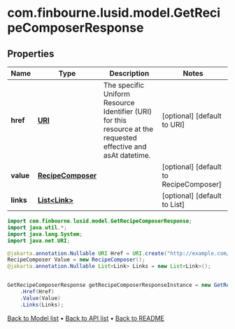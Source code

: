 # com.finbourne.lusid.model.GetRecipeComposerResponse

## Properties

Name | Type | Description | Notes
------------ | ------------- | ------------- | -------------
**href** | [**URI**](URI.md) | The specific Uniform Resource Identifier (URI) for this resource at the requested effective and asAt datetime. | [optional] [default to URI]
**value** | [**RecipeComposer**](RecipeComposer.md) |  | [optional] [default to RecipeComposer]
**links** | [**List&lt;Link&gt;**](Link.md) |  | [optional] [default to List<Link>]

```java
import com.finbourne.lusid.model.GetRecipeComposerResponse;
import java.util.*;
import java.lang.System;
import java.net.URI;

@jakarta.annotation.Nullable URI Href = URI.create("http://example.com/Href");
RecipeComposer Value = new RecipeComposer();
@jakarta.annotation.Nullable List<Link> Links = new List<Link>();


GetRecipeComposerResponse getRecipeComposerResponseInstance = new GetRecipeComposerResponse()
    .Href(Href)
    .Value(Value)
    .Links(Links);
```


[Back to Model list](../README.md#documentation-for-models) &#8226; [Back to API list](../README.md#documentation-for-api-endpoints) &#8226; [Back to README](../README.md)
